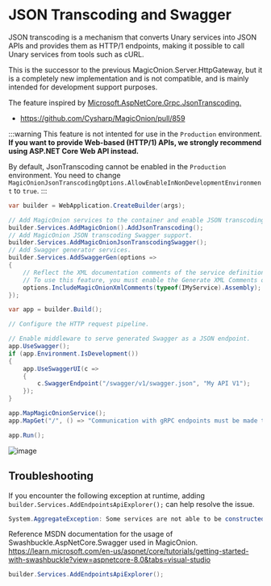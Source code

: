 # JSON Transcoding and Swagger

JSON transcoding is a mechanism that converts Unary services into JSON APIs and provides them as HTTP/1 endpoints, making it possible to call Unary services from tools such as cURL.

This is the successor to the previous MagicOnion.Server.HttpGateway, but it is a completely new implementation and is not compatible, and is mainly intended for development support purposes.

The feature inspired by [Microsoft.AspNetCore.Grpc.JsonTranscoding.](https://learn.microsoft.com/en-us/aspnet/core/grpc/json-transcoding?view=aspnetcore-9.0)

- https://github.com/Cysharp/MagicOnion/pull/859

:::warning
This feature is not intented for use in the `Production` environment.
**If you want to provide Web-based (HTTP/1) APIs, we strongly recommend using ASP.NET Core Web API instead.**

By default, JsonTranscoding cannot be enabled in the `Production` environment. You need to change `MagicOnionJsonTranscodingOptions.AllowEnableInNonDevelopmentEnvironment` to `true`.
:::

```csharp
var builder = WebApplication.CreateBuilder(args);

// Add MagicOnion services to the container and enable JSON transcoding feature.
builder.Services.AddMagicOnion().AddJsonTranscoding();
// Add MagicOnion JSON transcoding Swagger support.
builder.Services.AddMagicOnionJsonTranscodingSwagger();
// Add Swagger generator services.
builder.Services.AddSwaggerGen(options =>
{
    // Reflect the XML documentation comments of the service definition in Swagger.
    // To use this feature, you must enable the Generate XML Comments option in project options.
    options.IncludeMagicOnionXmlComments(typeof(IMyService).Assembly);
});

var app = builder.Build();

// Configure the HTTP request pipeline.

// Enable middleware to serve generated Swagger as a JSON endpoint.
app.UseSwagger();
if (app.Environment.IsDevelopment())
{
    app.UseSwaggerUI(c =>
    {
        c.SwaggerEndpoint("/swagger/v1/swagger.json", "My API V1");
    });
}

app.MapMagicOnionService();
app.MapGet("/", () => "Communication with gRPC endpoints must be made through a gRPC client. To learn how to create a client, visit: https://go.microsoft.com/fwlink/?linkid=2086909");

app.Run();
```

![image](https://github.com/user-attachments/assets/a101cb00-c9ad-42b6-93d4-87c0d8d23773)



## Troubleshooting

If you encounter the following exception at runtime, adding `builder.Services.AddEndpointsApiExplorer();` can help resolve the issue.
```csharp
System.AggregateException: Some services are not able to be constructed (Error while validating the service descriptor 'ServiceType: Swashbuckle.AspNetCore.SwaggerGen.SwaggerGenerator Lifetime: Transient ImplementationType: Swashbuckle.AspNetCore.SwaggerGen.SwaggerGenerator': No constructor for type 'Swashbuckle.AspNetCore.SwaggerGen.SwaggerGenerator' can be instantiated using services from the service container and default values.)
```


Reference
MSDN documentation for the usage of Swashbuckle.AspNetCore.Swagger used in MagicOnion.
https://learn.microsoft.com/en-us/aspnet/core/tutorials/getting-started-with-swashbuckle?view=aspnetcore-8.0&tabs=visual-studio

```csharp
builder.Services.AddEndpointsApiExplorer();
```
